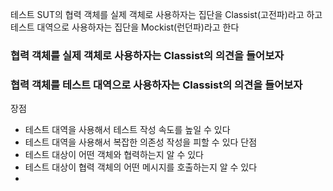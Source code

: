 테스트 SUT의 협력 객체를 실제 객체로 사용하자는 집단을 Classist(고전파)라고 하고
테스트 대역으로 사용하자는 집단을 Mockist(런던파)라고 한다

### 협력 객체를 실제 객체로 사용하자는 Classist의 의견을 들어보자


### 협력 객체를 테스트 대역으로 사용하자는 Classist의 의견을 들어보자

장점
- 테스트 대역을 사용해서 테스트 작성 속도를 높일 수 있다
- 테스트 대역을 사용해서 복잡한 의존성 작성을 피할 수 있다
단점
- 테스트 대상이 어떤 객체와 협력하는지 알 수 있다
- 테스트 대상이 협력 객체의 어떤 메시지를 호출하는지 알 수 있다
- 
